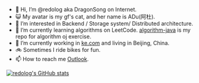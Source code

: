 - 👋 Hi, I’m @redolog aka DragonSong on Internet.
- :smiley_cat: My avatar is my gf's cat, and her name is ADu(阿杜).
- 👀 I’m interested in Backend / Storage system/ Distributed architecture.
- 🌱 I’m currently learning algorithms on LeetCode. [algorithm-java](https://github.com/redolog/algorithm-java) is my repo for algorithm oj exercise.
- :construction_worker:	 I’m currently working in [ke.com](https://www.ke.com/) and living in Beijing, China.
- :bike: Sometimes I ride bikes for fun.
- 📫 How to reach me [Outlook](https://outlook.live.com/mail/0/deeplink/compose?mailtouri=mailto%3Asonghuilong1024%40outlook.com).

[![redolog's GitHub stats](https://github-readme-stats.vercel.app/api?username=redolog)](https://github.com/anuraghazra/github-readme-stats)

<!---
redolog/redolog is a ✨ special ✨ repository because its `README.md` (this file) appears on your GitHub profile.
You can click the Preview link to take a look at your changes.
--->
